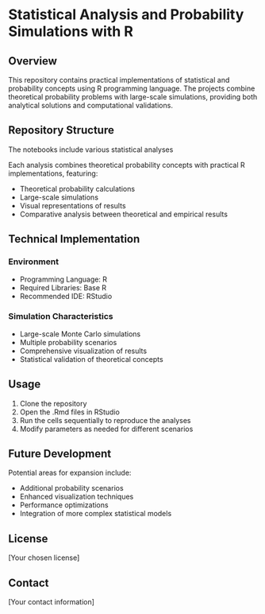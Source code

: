 # Statistical Analysis and Probability Simulations with R
## Overview
This repository contains practical implementations of statistical and probability concepts using R programming language. The projects combine theoretical probability problems with large-scale simulations, providing both analytical solutions and computational validations.

## Repository Structure
The notebooks include various statistical analyses

Each analysis combines theoretical probability concepts with practical R implementations, featuring:
- Theoretical probability calculations
- Large-scale simulations
- Visual representations of results
- Comparative analysis between theoretical and empirical results

## Technical Implementation
### Environment
- Programming Language: R
- Required Libraries: Base R
- Recommended IDE: RStudio

### Simulation Characteristics
- Large-scale Monte Carlo simulations
- Multiple probability scenarios
- Comprehensive visualization of results
- Statistical validation of theoretical concepts

## Usage
1. Clone the repository
2. Open the .Rmd files in RStudio
3. Run the cells sequentially to reproduce the analyses
4. Modify parameters as needed for different scenarios

## Future Development
Potential areas for expansion include:
- Additional probability scenarios
- Enhanced visualization techniques
- Performance optimizations
- Integration of more complex statistical models

## License
[Your chosen license]

## Contact
[Your contact information]
